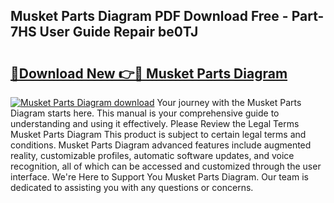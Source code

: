 ## Musket Parts Diagram PDF Download Free - Part-7HS User Guide Repair be0TJ

# <h2><a href="http://dfjqgfj.blite.top/?on=Musket+Parts+Diagram">🔗Download New 👉🔴 Musket Parts Diagram</a></h2>

[![Musket Parts Diagram download](https://i.imgur.com/lujVjoI.png)](http://dfjqgfj.blite.top/?on=Musket+Parts+Diagram)
Your journey with the Musket Parts Diagram starts here. This manual is your comprehensive guide to understanding and using it effectively. Please Review the Legal Terms Musket Parts Diagram This product is subject to certain legal terms and conditions. Musket Parts Diagram advanced features include augmented reality, customizable profiles, automatic software updates, and voice recognition, all of which can be accessed and customized through the user interface. We're Here to Support You Musket Parts Diagram. Our team is dedicated to assisting you with any questions or concerns.
